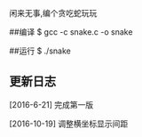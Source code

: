 闲来无事,编个贪吃蛇玩玩

##编译
    $ gcc -c snake.c -o snake

##运行
    $ ./snake

## 更新日志

[2016-6-21]
完成第一版

[2016-10-19]
调整横坐标显示间距
